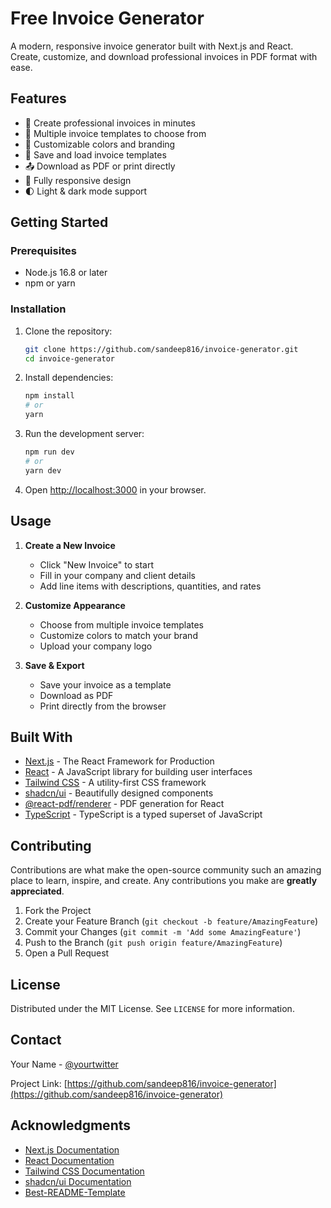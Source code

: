 # Free Invoice Generator

A modern, responsive invoice generator built with Next.js and React. Create, customize, and download professional invoices in PDF format with ease.

## Features

- 🚀 Create professional invoices in minutes
- 🎨 Multiple invoice templates to choose from
- 🎨 Customizable colors and branding
- 💾 Save and load invoice templates
- 📤 Download as PDF or print directly
- 📱 Fully responsive design
- 🌓 Light & dark mode support

## Getting Started

### Prerequisites

- Node.js 16.8 or later
- npm or yarn

### Installation

1. Clone the repository:
   ```bash
   git clone https://github.com/sandeep816/invoice-generator.git
   cd invoice-generator
   ```

2. Install dependencies:
   ```bash
   npm install
   # or
   yarn
   ```

3. Run the development server:
   ```bash
   npm run dev
   # or
   yarn dev
   ```

4. Open [http://localhost:3000](http://localhost:3000) in your browser.

## Usage

1. **Create a New Invoice**
   - Click "New Invoice" to start
   - Fill in your company and client details
   - Add line items with descriptions, quantities, and rates

2. **Customize Appearance**
   - Choose from multiple invoice templates
   - Customize colors to match your brand
   - Upload your company logo

3. **Save & Export**
   - Save your invoice as a template
   - Download as PDF
   - Print directly from the browser

## Built With

- [Next.js](https://nextjs.org/) - The React Framework for Production
- [React](https://reactjs.org/) - A JavaScript library for building user interfaces
- [Tailwind CSS](https://tailwindcss.com/) - A utility-first CSS framework
- [shadcn/ui](https://ui.shadcn.com/) - Beautifully designed components
- [@react-pdf/renderer](https://react-pdf.org/) - PDF generation for React
- [TypeScript](https://www.typescriptlang.org/) - TypeScript is a typed superset of JavaScript

## Contributing

Contributions are what make the open-source community such an amazing place to learn, inspire, and create. Any contributions you make are **greatly appreciated**.

1. Fork the Project
2. Create your Feature Branch (`git checkout -b feature/AmazingFeature`)
3. Commit your Changes (`git commit -m 'Add some AmazingFeature'`)
4. Push to the Branch (`git push origin feature/AmazingFeature`)
5. Open a Pull Request

## License

Distributed under the MIT License. See `LICENSE` for more information.

## Contact

Your Name - [@yourtwitter](https://twitter.com/sandeep816) 

Project Link: [https://github.com/sandeep816/invoice-generator](https://github.com/sandeep816/invoice-generator)

## Acknowledgments

- [Next.js Documentation](https://nextjs.org/docs)
- [React Documentation](https://reactjs.org/)
- [Tailwind CSS Documentation](https://tailwindcss.com/docs)
- [shadcn/ui Documentation](https://ui.shadcn.com/docs)
- [Best-README-Template](https://github.com/othneildrew/Best-README-Template)
